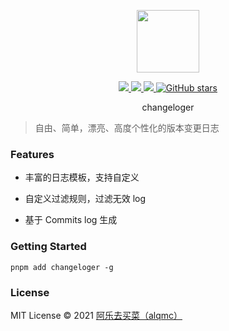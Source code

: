 <p align="center">
  <img width="100px" src="./asstes/logo.svg">
</p>

<p align="center">
  <a href="https://www.npmjs.org/package/changeloger">
  <img src="https://img.shields.io/npm/v/changeloger.svg">
  </a>
  <a href="https://npmcharts.com/compare/changeloger?minimal=true">
  <img src="https://img.shields.io/npm/dm/changeloger.svg?color=357C3C">
  </a>
  <a href="https://npmcharts.com/compare/changeloger?minimal=true">
  <img src="https://img.shields.io/npm/l/changeloger.svg?color=blue">
  </a>
   <a href="https://github.com/alqmc/changeloger" target="__blank"><img alt="GitHub stars" src="https://img.shields.io/github/stars/alqmc/changeloger?style=social">
  
  </a>

  <br>
</p>

<p align="center"> changeloger</p>

> 自由、简单，漂亮、高度个性化的版本变更日志

### Features

- 丰富的日志模板，支持自定义

- 自定义过滤规则，过滤无效 log

- 基于 Commits log 生成

### Getting Started

```
pnpm add changeloger -g
```

### License

MIT License © 2021 [阿乐去买菜（alqmc）](https://github.com/alqmc)
